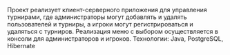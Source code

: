 Проект реализует клиент-серверного приложения для управления турнирами, где администраторы могут добавлять и удалять пользователей и турниры, а игроки могут регистрироваться и удаляться с турниров.
Реализация меню с выбором осуществляется в консоли для администраторов и игроков.
Технологии: 
 Java,  PostgreSQL, Hibernate
